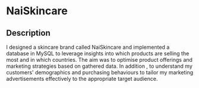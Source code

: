 # NaiSkincare

## Description
I designed a skincare brand called NaiSkincare and implemented a database in MySQL to leverage insights into which products are selling the most and in which countries. The aim was to optimise product offerings and marketing strategies based on gathered data. 
In addition , to understand my customers' demographics and purchasing behaviours to tailor my marketing advertisements effectively to the appropriate target audience.
